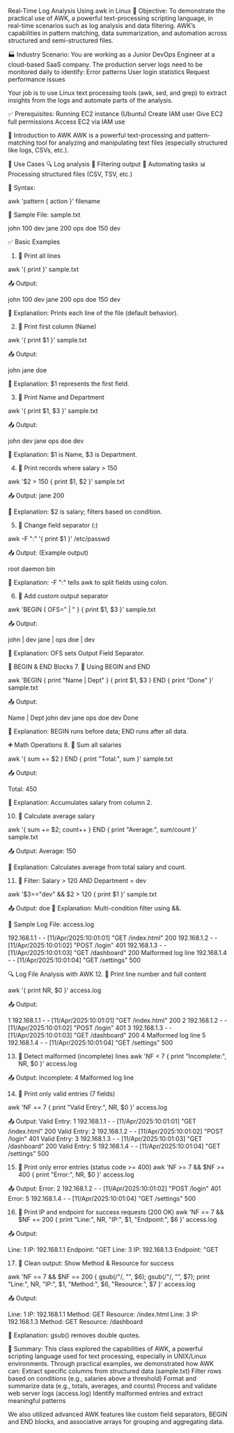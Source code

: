 Real-Time Log Analysis Using awk in Linux
🧠 Objective:
To demonstrate the practical use of AWK, a powerful text-processing scripting language, in real-time scenarios such as log analysis and data filtering. 
AWK’s capabilities in pattern matching, data summarization, and automation across structured and semi-structured files.



🏭 Industry Scenario:
You are working as a Junior DevOps Engineer at a cloud-based SaaS company. The production server logs need to be monitored daily to identify:
Error patterns
User login statistics
Request performance issues


Your job is to use Linux text processing tools (awk, sed, and grep) to extract insights from the logs and automate parts of the analysis.

✅ Prerequisites:
Running EC2 instance (Ubuntu)
Create IAM user
Give EC2 full permissions 
Access EC2 via IAM use

📘 Introduction to AWK
AWK is a powerful text-processing and pattern-matching tool for analyzing and manipulating text files (especially structured like logs, CSVs, etc.).

💼 Use Cases
🔍 Log analysis
🧹 Filtering output
🤖 Automating tasks
📊 Processing structured files (CSV, TSV, etc.)

🔹 Syntax:

awk 'pattern { action }' filename


📁 Sample File: sample.txt

john 100 dev
jane 200 ops
doe 150 dev


✅ Basic Examples
1. 🔸 Print all lines

awk '{ print }' sample.txt

📤 Output:

john 100 dev
jane 200 ops
doe 150 dev

🧾 Explanation: Prints each line of the file (default behavior).

2. 🔸 Print first column (Name)

awk '{ print $1 }' sample.txt

📤 Output:

john
jane
doe

🧾 Explanation: $1 represents the first field.

3. 🔸 Print Name and Department

awk '{ print $1, $3 }' sample.txt

📤 Output:

john dev
jane ops
doe dev

🧾 Explanation: $1 is Name, $3 is Department.

4. 🔸 Print records where salary > 150

awk '$2 > 150 { print $1, $2 }' sample.txt

📤 Output:
jane 200

🧾 Explanation: $2 is salary; filters based on condition.

5. 🔸 Change field separator (:)

awk -F ":" '{ print $1 }' /etc/passwd

📤 Output: (Example output)

root
daemon
bin

🧾 Explanation: -F ":" tells awk to split fields using colon.

6. 🔸 Add custom output separator

awk 'BEGIN { OFS=" | " } { print $1, $3 }' sample.txt

📤 Output:

john | dev
jane | ops
doe | dev

🧾 Explanation: OFS sets Output Field Separator.

🧱 BEGIN & END Blocks
7. 🔸 Using BEGIN and END

awk 'BEGIN { print "Name | Dept" } { print $1, $3 } END { print "Done" }' sample.txt

📤 Output:

Name | Dept
john dev
jane ops
doe dev
Done

🧾 Explanation: BEGIN runs before data; END runs after all data.

➕ Math Operations
8. 🔸 Sum all salaries

awk '{ sum += $2 } END { print "Total:", sum }' sample.txt

📤 Output:

Total: 450

🧾 Explanation: Accumulates salary from column 2.

10. 🔸 Calculate average salary

awk '{ sum += $2; count++ } END { print "Average:", sum/count }' sample.txt

📤 Output:
Average: 150

🧾 Explanation: Calculates average from total salary and count.

11. 🔸 Filter: Salary > 120 AND Department = dev

awk '$3=="dev" && $2 > 120 { print $1 }' sample.txt

📤 Output:
doe
🧾 Explanation: Multi-condition filter using &&.

📄 Sample Log File: access.log

192.168.1.1 - - [11/Apr/2025:10:01:01] "GET /index.html" 200
192.168.1.2 - - [11/Apr/2025:10:01:02] "POST /login" 401
192.168.1.3 - - [11/Apr/2025:10:01:03] "GET /dashboard" 200
Malformed log line
192.168.1.4 - - [11/Apr/2025:10:01:04] "GET /settings" 500


🔍 Log File Analysis with AWK
12. 🔸 Print line number and full content

awk '{ print NR, $0 }' access.log

📤 Output:

1 192.168.1.1 - - [11/Apr/2025:10:01:01] "GET /index.html" 200
2 192.168.1.2 - - [11/Apr/2025:10:01:02] "POST /login" 401
3 192.168.1.3 - - [11/Apr/2025:10:01:03] "GET /dashboard" 200
4 Malformed log line
5 192.168.1.4 - - [11/Apr/2025:10:01:04] "GET /settings" 500


13. 🔸 Detect malformed (incomplete) lines
awk 'NF < 7 { print "Incomplete:", NR, $0 }' access.log

📤 Output:
Incomplete: 4 Malformed log line


14. 🔸 Print only valid entries (7 fields)

awk 'NF == 7 { print "Valid Entry:", NR, $0 }' access.log

📤 Output:
Valid Entry: 1 192.168.1.1 - - [11/Apr/2025:10:01:01] "GET /index.html" 200
Valid Entry: 2 192.168.1.2 - - [11/Apr/2025:10:01:02] "POST /login" 401
Valid Entry: 3 192.168.1.3 - - [11/Apr/2025:10:01:03] "GET /dashboard" 200
Valid Entry: 5 192.168.1.4 - - [11/Apr/2025:10:01:04] "GET /settings" 500


15. 🔸 Print only error entries (status code >= 400)
awk 'NF >= 7 && $NF >= 400 { print "Error:", NR, $0 }' access.log

📤 Output:
Error: 2 192.168.1.2 - - [11/Apr/2025:10:01:02] "POST /login" 401
Error: 5 192.168.1.4 - - [11/Apr/2025:10:01:04] "GET /settings" 500


16. 🔸 Print IP and endpoint for success requests (200 OK)
awk 'NF == 7 && $NF == 200 { print "Line:", NR, "IP:", $1, "Endpoint:", $6 }' access.log

📤 Output:

Line: 1 IP: 192.168.1.1 Endpoint: "GET
Line: 3 IP: 192.168.1.3 Endpoint: "GET


17. 🔸 Clean output: Show Method & Resource for success

awk 'NF == 7 && $NF == 200 {
  gsub(/"/, "", $6);
  gsub(/"/, "", $7);
  print "Line:", NR, "IP:", $1, "Method:", $6, "Resource:", $7
}' access.log

📤 Output:

Line: 1 IP: 192.168.1.1 Method: GET Resource: /index.html
Line: 3 IP: 192.168.1.3 Method: GET Resource: /dashboard

🧾 Explanation: gsub() removes double quotes.

📝 Summary:
This class explored the capabilities of AWK, a powerful scripting language used for text processing, especially in UNIX/Linux environments. Through practical examples, we demonstrated how AWK can:
Extract specific columns from structured data (sample.txt)
Filter rows based on conditions (e.g., salaries above a threshold)
Format and summarize data (e.g., totals, averages, and counts)
Process and validate web server logs (access.log)
Identify malformed entries and extract meaningful patterns


We also utilized advanced AWK features like custom field separators, BEGIN and END blocks, and associative arrays for grouping and aggregating data.

